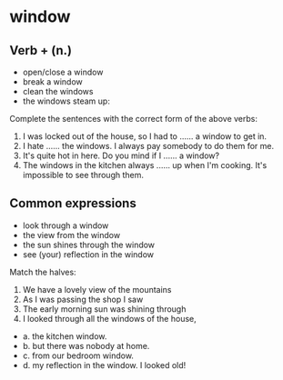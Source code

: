 # window

## Verb + (n.)

- open/close a window
- break a window
- clean the windows
- the windows steam up:

Complete the sentences with the correct form of the above verbs:

1. I was locked out of the house, so I had to ...... a window to get in.
2. I hate ...... the windows. I always pay somebody to do them for me.
3. It's quite hot in here. Do you mind if I ...... a window?
4. The windows in the kitchen always ...... up when I'm cooking. It's impossible to see through them.

## Common expressions

- look through a window
- the view from the window
- the sun shines through the window
- see (your) reflection in the window

Match the halves:

1. We have a lovely view of the mountains
2. As I was passing the shop I saw
3. The early morning sun was shining through
4. I looked through all the windows of the house,

- a. the kitchen window.
- b. but there was nobody at home.
- c. from our bedroom window.
- d. my reflection in the window. I looked old!
